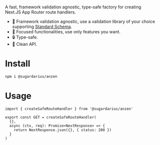 A fast, framework validation agnostic, type-safe factory for creating Next.JS App Router route handlers.

- 🔧 Framework validation agnostic, use a validation library of your choice supporting [Standard Schema](https://standardschema.dev/).
- 🧠 Focused functionalities, use only features you want.
- 🔒 Type-safe.
- 🧹 Clean API.

# Install

```sh
npm i @sugardarius/anzen
```

# Usage

```tsx
import { createSafeRouteHandler } from '@sugardarius/anzen'

export const GET = createSafeRouteHandler(
  {},
  async (ctx, req): Promise<NextResponse> => {
    return NextResponse.json({}, { status: 200 })
  }
)
```

